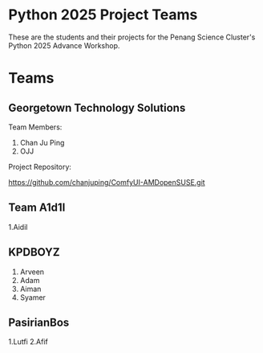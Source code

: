 # Python 2025 Project Teams

These are the students and their projects for the Penang Science Cluster's Python 2025 Advance Workshop.

# Teams

## Georgetown Technology Solutions

Team Members: 

1. Chan Ju Ping
2. OJJ

Project Repository:

https://github.com/chanjuping/ComfyUI-AMDopenSUSE.git
   
## Team A1d1l

1.Aidil

## KPDBOYZ

1. Arveen
2. Adam
3. Aiman
4. Syamer

## PasirianBos
1.Lutfi
2.Afif